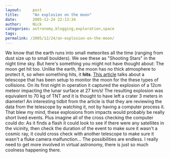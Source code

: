 ```yaml
---
layout:     post
title:      "An explosion on the moon"
date:       2005-12-24 22:13:34
author:     Nick
categories: astronomy,blogging,exploration,space
tags:  
permalink: /2005/12/24/an-explosion-on-the-moon/
---
```

We know that the earth runs into small meteorites all the time (ranging from dust size up to small boulders). We see these as "Shooting Stars" in the night time sky. But here's something you might not have thought about: The moon get hit too. Unlike the earth, the moon has no thick atmosphere to protect it, so when something hits, it **hits**. [This article](http://science.nasa.gov/headlines/y2005/22dec_lunartaurid.htm) talks about a telescope that has been setup to monitor the moon for the these types of collisions. On its first night in operation it captured the explosion of a 12cm meteor impacting the lunar surface at 27 km/s! The resulting explosion was equivalent to 70 kg of TNT and it is thought to have left a crater 3 meters in diameter! An interesting tidbit from the article is that they are reviewing the data from the telescope by watching it, not by having a computer process it. That blew my mind, these explosions from impacts would probably be really short lived events. Plus imagine all of the cross checking the computer could do: As it finds a flash it could look to see if there were any satellites in the vicinity, then check the duration of the event to make sure it wasn't a cosmic ray, it could cross check with another telescope to make sure it wasn't a fluke camera malfunction... The possibilities are endless. I really need to get more involved in virtual astronomy, there is just so much coolness happening there.
